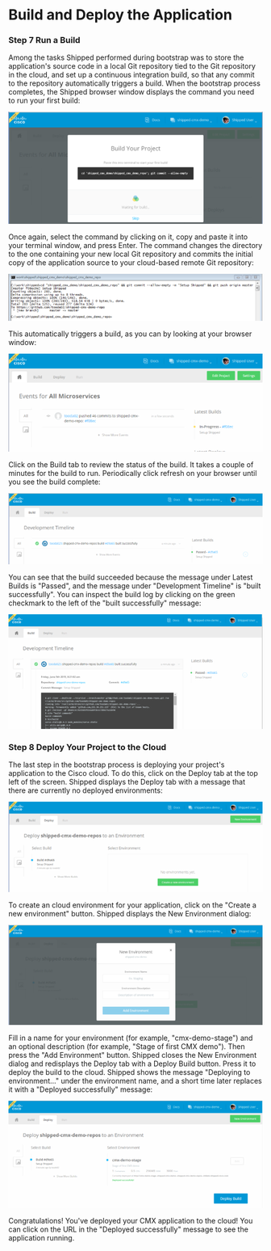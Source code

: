# Build and Deploy the Application

### Step 7 Run a Build

Among the tasks Shipped performed during bootstrap was to store the application's source code in a local Git repository tied to the Git repository in the cloud, and set up a continuous integration build, so that any commit to the repository automatically triggers a build.  When the bootstrap process completes, the Shipped browser window displays the command you need to run your first build:

![](build_your_project.png)

Once again, select the command by clicking on it, copy and paste it into your terminal window, and press Enter.  The command changes the directory to the one containing your new local Git repository and commits the initial copy of the application source to your cloud-based remote Git repository:

![](first_commit.png)

This automatically triggers a build, as you can by looking at your browser window:

![](build_running.png)

Click on the Build tab to review the status of the build.  It takes a couple of minutes for the build to run.  Periodically click refresh on your browser until you see the build complete:

![](build_tab_passed_closed.png)

You can see that the build succeeded because the message under Latest Builds is "Passed", and the message under "Development Timeline" is "built successfully".  You can inspect the build log by clicking on the green checkmark to the left of the "built successfully" message:

![](build_tab_passed_open.png)

### Step 8 Deploy Your Project to the Cloud

The last step in the bootstrap process is deploying your project's application to the Cisco cloud.  To do this, click on the Deploy tab at the top left of the screen. Shipped displays the Deploy tab with a message that there are currently no deployed environments:

![](deploy_tab_no_environments.png)

To create an cloud environment for your application, click on the "Create a new environment" button.  Shipped displays the New Environment dialog:

![](new_environment.png)

Fill in a name for your environment (for example, "cmx-demo-stage") and an optional description (for example, "Stage of first CMX demo").  Then press the "Add Environment" button.  Shipped closes the New Environment dialog and redisplays the Deploy tab with a Deploy Build button.  Press it to deploy the build to the cloud.  Shipped shows the message "Deploying to environment..." under the environment name, and a short time later replaces it with a "Deployed successfully" message:

![](deploy_tab_deployed_successfully.png)

Congratulations!  You've deployed your CMX application to the cloud!  You can click on the URL in the "Deployed successfully" message to see the application running.

